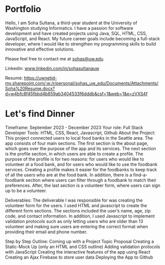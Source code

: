 # Portfolio

Hello, I am Soha Sultana, a third-year student at the University of Washington studying Informatics. I have a passion for software development and have created projects using Java, SQL, HTML, CSS, JavaScript, and React. My future career goals include becoming a full-stack developer, where I would like to strengthen my programming skills to build innovative and effective solutions. 

Please feel free to contact me at sohas@uw.edu

Linkedin: www.linkedin.com/in/sohasultanauw 

Resumé: https://uwnetid-my.sharepoint.com/:w:/r/personal/sohas_uw_edu/Documents/Attachments/Soha%20Resume.docx?d=w4bfc8f45fbbd4b859ab3404533f6dddb&csf=1&web=1&e=zVXS4f 

# Let's find Dinner
Timeframe: September 2023 - December 2023
Your role: Full Stack Developer
Tools: HTML, CSS, React, Javascript, Github
About the Project: 
This project connected users to local food banks in the Seattle area. The app consists of four main sections. The first section is the about page, which goes over the purpose of the app and its services. The next section is the profile section, in which users are able to create a profile. The purpose of the profile is for two reasons: for users who would like to volunteer at a food bank, and for users who would like to use the foodbank services. Creating a profile makes it easier for the foodbanks to keep track of all the users who are at the food bank. In addition, there is a find-a-foodbank section where users can filter through a foodbank to match their preferences. After, the last section is a volunteer form, where users can sign up to be a volunteer. 

 

Deliverables: 
The deliverable I was responsible for was creating the volunteer form for the users. I used HTML and javascript to create the different form sections. The sections included the user’s name, age, zip code, and contact information. In addition, I used Javascript to implement validation protocols such as only letting users who are older than 13 volunteer and making sure users are entering the correct format when providing their email and phone number.

Step by Step Outline:
Coming up with a Project Topic Proposal
Creating a Static-Mock Up (only an HTML and CSS outline)
Adding validation protocols with JavaScript
Creating the interactive features of the app using React
Creating an Ajax Firebase to store user data
Deploying the App to Github
